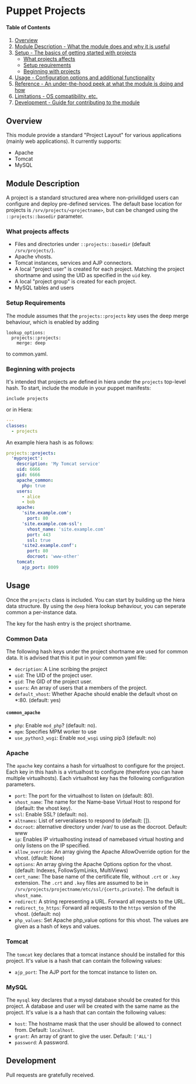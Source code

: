 # Puppet Projects

#### Table of Contents

1. [Overview](#overview)
2. [Module Description - What the module does and why it is useful](#module-description)
3. [Setup - The basics of getting started with projects](#setup)
    * [What projects affects](#what-projects-affects)
    * [Setup requirements](#setup-requirements)
    * [Beginning with projects](#beginning-with-projects)
4. [Usage - Configuration options and additional functionality](#usage)
5. [Reference - An under-the-hood peek at what the module is doing and how](#reference)
5. [Limitations - OS compatibility, etc.](#limitations)
6. [Development - Guide for contributing to the module](#development)

## Overview

This module provide a standard "Project Layout" for various applications (mainly web applications). It currently supports:

* Apache
* Tomcat
* MySQL

## Module Description

A project is a standard structured area where non-privilidged users can
configure and deploy pre-defined services.  The default base location for
projects is `/srv/projects/<projectname>`, but can be changed using the
`::projects::basedir` parameter.

### What projects affects

* Files and directories under `::projects::basedir` (default `/srv/projects/`).
* Apache vhosts.
* Tomcat instances, services and AJP connectors.
* A local "project user" is created for each project. Matching the project shortname and using the UID as specified in the `uid` key.
* A local "project group" is created for each project.
* MySQL tables and users

### Setup Requirements

The module assumes that the `projects::projects` key uses the deep merge behaviour, which is enabled by adding

```
lookup_options:
  projects::projects:
    merge: deep
```

to common.yaml.

### Beginning with projects


It's intended that projects are defined in hiera under the `projects` top-level hash. To start, include the module in your puppet manifests:

```
include projects
```

or in Hiera:

```yaml
---
classes:
  - projects
```

An example hiera hash is as follows:

```yaml
projects::projects:
  'myproject':
    description: 'My Tomcat service'
    uid: 6666
    gid: 6666
    apache_common:
      php: true
    users:
      - alice
      - bob
    apache:
      'site.example.com':
        port: 80
      'site.example.com-ssl':
        vhost_name: 'site.example.com'
        port: 443
        ssl: true
      'site2.example.conf':
        port: 80
        docroot: 'www-other'
    tomcat:
      ajp_port: 8009
```


## Usage


Once the `projects` class is included. You can start by building up the hiera data structure. By using the `deep` hiera lookup behaviour, you can seperate common a per-instance data.

The key for the hash entry is the project shortname.

### Common Data

The following hash keys under the project shortname are used for common data. It is advised that this it put in your common yaml file:

* `decription`: A Line scribing the project
* `uid`: The UID of the project user. 
* `gid`: The GID of the project user.
* `users`: An array of users that a members of the project.
* `default_vhost`: Whether Apache should enable the default vhost on *:80. (default: yes)

#### `common_apache`

* `php`: Enable `mod_php`? (default: no).
* `mpm`: Specifies MPM worker to use
* `use_python3_wsgi`: Enable `mod_wsgi` using pip3 (default: no)

### Apache

The `apache` key contains a hash for virtualhost to configure for the project. Each key in this hash is a virtualhost to configure (therefore you can have multiple virtualhosts). Each virtualhost key has the following configuration parameters.

* `port`: The port for the virtualhost to listen on (default: 80).
* `vhost_name`: The name for the Name-base Virtual Host to respond for (default: the vhost key).
* `ssl`: Enable SSL? (default: no).
* `altnames`: List of serveraliases to respond to (default: []).
* `docroot`: alternative directory under <basedir>/var/ to use as the docroot. Default: www
* `ip`: Enables IP virtualhosting instead of namebased virtual hosting and only listens on the IP specified.
* `allow_override`: An array giving the Apache AllowOverride option for the vhost. (dfault: None)
* `options`: An array giving the Apache Options option for the vhost. (default: Indexes, FollowSymLinks, MultiViews)
* `cert_name`: The base name of the certificate file, without `.crt` or `.key` extension. The `.crt` and `.key` files are assumed to be in `/srv/projects/projectname/etc/ssl/{certs,private}`. The default is `vhost_name`.
* `redirect`: A string representing a URL. Forward all requests to the URL.
* `redirect_to_https`: Forward all requests to the `https` version of the vhost. (default: no)
* `php_values`: Set Apache php_value options for this vhost. The values are given as a hash of keys and values.


### Tomcat

The `tomcat` key declares that a tomcat instance should be installed for this project. It's value is a hash that can contain the following values:

* `ajp_port`: The AJP port for the tomcat instance to listen on.


### MySQL

The `mysql` key declares that a mysql database should be created for this project. A database and user will be created with the same name as the project. It's value is a a hash that can contain the following values:

* `host`: The hostname mask that the user should be allowed to connect from. Default: `localhost`.
* `grant`: An array of grant to give the user. Default: `['ALL']`
* `password`: A password.


## Development

Pull requests are gratefully received.
